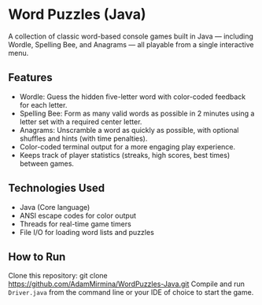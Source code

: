 # Word Puzzles (Java)

A collection of classic word-based console games built in Java — including Wordle, Spelling Bee, and Anagrams — all playable from a single interactive menu.

## Features
- Wordle: Guess the hidden five-letter word with color-coded feedback for each letter.
- Spelling Bee: Form as many valid words as possible in 2 minutes using a letter set with a required center letter.
- Anagrams: Unscramble a word as quickly as possible, with optional shuffles and hints (with time penalties).
- Color-coded terminal output for a more engaging play experience.
- Keeps track of player statistics (streaks, high scores, best times) between games.

## Technologies Used
- Java (Core language)
- ANSI escape codes for color output
- Threads for real-time game timers
- File I/O for loading word lists and puzzles

## How to Run
Clone this repository: git clone https://github.com/AdamMirmina/WordPuzzles-Java.git
Compile and run `Driver.java` from the command line or your IDE of choice to start the game.
